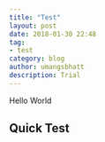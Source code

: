 ```yaml
---
title: "Test"
layout: post
date: 2018-01-30 22:48
tag:
- test
category: blog
author: umangsbhatt
description: Trial
---
```

Hello World 

## Quick Test
